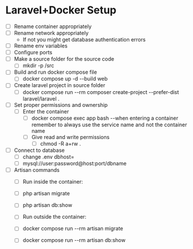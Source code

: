 # Laravel+Docker Setup

- [ ] Rename container appropriately
- [ ] Rename network appropriately
    - If not you might get database authentication errors
- [ ] Rename env variables
- [ ] Configure ports
- [ ] Make a source folder for the source code
    - [ ] mkdir -p /src
- [ ] Build and run docker compose file
    - [ ] docker compose up -d --build web
- [ ] Create laravel project in source folder
    - [ ] docker compose run --rm composer create-project --prefer-dist laravel/laravel .
- [ ] Set proper permissions and ownership
    - [ ] Enter the container
        - [ ] docker compose exec app bash --when entering a container remember to always use the service name and not the container name
        - [ ] Give read and write permissions
            - [ ] chmod -R a+rw .
- [ ] Connect to database
    - [ ] change .env dbhost= <db service name in docker>
    - [ ] mysql://user:password@host:port/dbname
- [ ] Artisan commands
    - [ ] Run inside the container:
    - [ ] php artisan migrate
    - [ ] php artisan db:show

    - [ ] Run outside the container:
    - [ ] docker compose run --rm artisan migrate
    - [ ] docker compose run --rm artisan db:show

